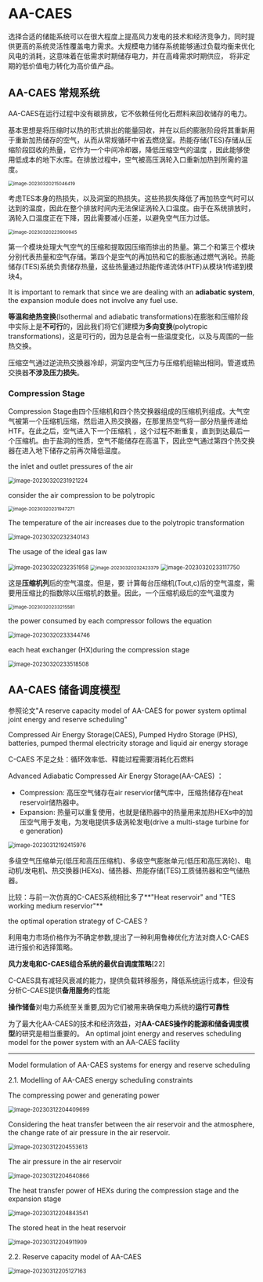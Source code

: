 # AA-CAES

选择合适的储能系统可以在很大程度上提高风力发电的技术和经济竞争力，同时提供更高的系统灵活性覆盖电力需求。大规模电力储存系统能够通过负载均衡来优化风电的消耗，这意味着在低需求时期储存电力，并在高峰需求时期供应， 将非定期的低价值电力转化为高价值产品。

## AA-CAES 常规系统

AA-CAES在运行过程中没有碳排放，它不依赖任何化石燃料来回收储存的电力。

基本思想是将压缩时以热的形式排出的能量回收，并在以后的膨胀阶段将其重新用于重新加热储存的空气，从而从常规循环中省去燃烧室。热能存储(TES)存储从压缩阶段回收的热量，它作为一个中间冷却器，降低压缩空气的温度 ，因此能够使用低成本的地下水库。在排放过程中，空气被高压涡轮入口重新加热到所需的温度。

<img src="AA-CAES.assets/image-20230320215046419.png" alt="image-20230320215046419" style="zoom:67%;" />

考虑TES本身的热损失，以及洞室的热损失。这些热损失降低了再加热空气时可以达到的温度，因此在整个排放时间内无法保证涡轮入口温度。由于在系统排放时，涡轮入口温度正在下降，因此需要减小压差，以避免空气压力过低。

<img src="AA-CAES.assets/image-20230320223900945.png" alt="image-20230320223900945" style="zoom:67%;" />

第一个模块处理大气空气的压缩和提取因压缩而排出的热量。第二个和第三个模块分别代表热量和空气存储。第四个是空气的再加热和它的膨胀通过燃气涡轮。热能储存(TES)系统负责储存热量，这些热量通过热能传递流体(HTF)从模块1传递到模块4。

It is important to remark that since we are dealing with an **adiabatic system**, the expansion module does not involve any fuel use. 

**等温和绝热变换**(Isothermal and adiabatic transformations)在膨胀和压缩阶段中实际上是**不可行**的，因此我们将它们建模为**多向变换**(polytropic transformations)，这是可行的，因为总是会有一些温度变化，以及与周围的一些热交换。

压缩空气通过逆流热交换器冷却，洞室内空气压力与压缩机组输出相同。管道或热交换器**不涉及压力损失**。



### Compression Stage

Compression Stage由四个压缩机和四个热交换器组成的压缩机列组成。大气空气被第一个压缩机压缩，然后进入热交换器，在那里热空气将一部分热量传递给HTF。在此之后，空气进入下一个压缩机 ，这个过程不断重复，直到到达最后一个压缩机。由于盐洞的性质，空气不能储存在高温下，因此空气通过第四个热交换器在进入地下储存之前再次降低温度。

the inlet and outlet pressures of the air

<img src="AA-CAES.assets/image-20230320231921224.png" alt="image-20230320231921224" style="zoom:80%;" />

consider the air compression to be polytropic

<img src="AA-CAES.assets/image-20230320231947271.png" alt="image-20230320231947271" style="zoom:67%;" />

The temperature of the air increases due to the polytropic transformation

<img src="AA-CAES.assets/image-20230320232340143.png" alt="image-20230320232340143" style="zoom: 80%;" />

The usage of the ideal gas law 

<img src="AA-CAES.assets/image-20230320232351958.png" alt="image-20230320232351958" style="zoom: 80%;" />

<img src="AA-CAES.assets/image-20230320232423379.png" alt="image-20230320232423379" style="zoom: 67%;" />

<img src="AA-CAES.assets/image-20230320233117750.png" alt="image-20230320233117750" style="zoom:80%;" />

这是**压缩机列**后的空气温度。但是，要 计算每台压缩机(Tout,c)后的空气温度，需要用压缩比的指数除以压缩机的数量。因此，一个压缩机级后的空气温度为

<img src="AA-CAES.assets/image-20230320233215581.png" alt="image-20230320233215581" style="zoom: 67%;" />

 the power consumed by each compressor follows the equation

<img src="AA-CAES.assets/image-20230320233344746.png" alt="image-20230320233344746" style="zoom: 80%;" />

each heat exchanger (HX)during the compression stage

<img src="AA-CAES.assets/image-20230320233518508.png" alt="image-20230320233518508" style="zoom:80%;" />



## AA-CAES 储备调度模型

参照论文"A reserve capacity model of AA-CAES for power system optimal joint energy and reserve scheduling"

Compressed Air Energy Storage(CAES), Pumped Hydro Storage (PHS), batteries, pumped thermal electricity storage and liquid air energy storage 

C-CAES 不足之处：循环效率低、释能过程需要消耗化石燃料

Advanced Adiabatic Compressed Air Energy Storage(AA-CAES) ：

- Compression: 高压空气储存在air reservior储气库中，压缩热储存在heat reservoir储热器中。
- Expansion: 热量可以重复使用，也就是储热器中的热量用来加热HEXs中的加压空气用于发电，为发电提供多级涡轮发电(drive a multi-stage turbine for e generation)

<img src="AA-CAES.assets/image-20230312192415976.png" alt="image-20230312192415976" style="zoom:80%;" />

多级空气压缩单元(低压和高压压缩机)、多级空气膨胀单元(低压和高压涡轮)、电动机/发电机、热交换器(HEXs)、储热器、热能存储(TES)工质储热器和空气储热器。

比较：与前一次仿真的C-CAES系统相比多了**"Heat reservoir" and "TES working medium reservior"**

the optimal operation strategy of C-CAES ?

利用电力市场价格作为不确定参数,提出了一种利用鲁棒优化方法对商人C-CAES进行报价和选择策略。

**风力发电和C-CAES组合系统的最优自调度策略**[22]

C-CAES具有减轻风衰减的能力，提供负载转移服务，降低系统运行成本，但没有分析C-CAES提供**备用服务**的性能

**操作储备**对电力系统至关重要,因为它们被用来确保电力系统的**运行可靠性**

为了最大化AA-CAES的技术和经济效益，对**AA-CAES操作的能源和储备调度模型**的研究是相当重要的。
An optimal joint energy and reserves scheduling model for the power system with an AA-CAES facility

---

Model formulation of AA-CAES systems for energy and reserve scheduling

2.1. Modelling of AA-CAES energy scheduling constraints

The compressing power and generating power

<img src="AA-CAES.assets/image-20230312204409699.png" alt="image-20230312204409699" style="zoom: 80%;" />

Considering the heat transfer between the air reservoir and the atmosphere, the change rate of air pressure in the air reservoir.

<img src="AA-CAES.assets/image-20230312204553613.png" alt="image-20230312204553613" style="zoom:80%;" />

 The air pressure in the air reservoir

<img src="AA-CAES.assets/image-20230312204640866.png" alt="image-20230312204640866" style="zoom:80%;" />

The heat transfer power of HEXs during the compression stage and the expansion stage

<img src="AA-CAES.assets/image-20230312204843541.png" alt="image-20230312204843541" style="zoom:80%;" />

The stored heat in the heat reservoir

<img src="AA-CAES.assets/image-20230312204911909.png" alt="image-20230312204911909" style="zoom:80%;" />

2.2. Reserve capacity model of AA-CAES





<img src="AA-CAES.assets/image-20230312205127163.png" alt="image-20230312205127163" style="zoom:80%;" />





































































